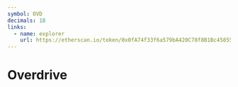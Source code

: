 ```yaml
---
symbol: OVD
decimals: 18
links:
  - name: explorer
    url: https://etherscan.io/token/0x0fA74f33f6a579bA420C78f8B1Bc45855f521cA7
---
```


# Overdrive
